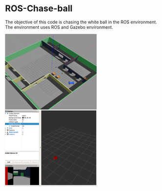 # ROS-Chase-ball

The objective of this code is chasing the white ball in the ROS environment.
The environment uses ROS and Gazebo environment.


<img src="img/chase_ball1.png" width="300" height="248" />
<img src="img/chase_ball2.png" width="300" height="248" />